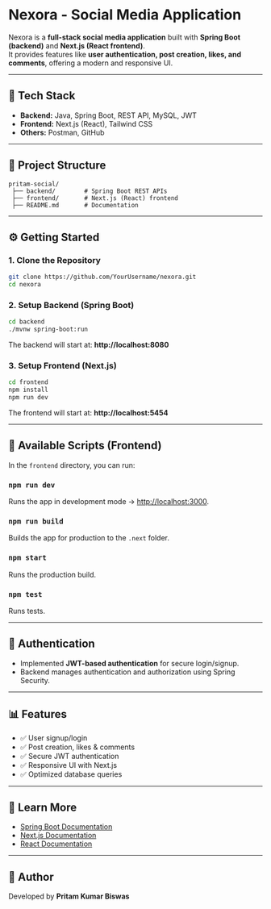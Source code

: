 # Nexora - Social Media Application

Nexora is a **full-stack social media application** built with **Spring Boot (backend)** and **Next.js (React frontend)**.  
It provides features like **user authentication, post creation, likes, and comments**, offering a modern and responsive UI.

---
 
## 🚀 Tech Stack
- **Backend:** Java, Spring Boot, REST API, MySQL, JWT
- **Frontend:** Next.js (React), Tailwind CSS
- **Others:** Postman, GitHub

---

## 📂 Project Structure
```
pritam-social/
 ├── backend/        # Spring Boot REST APIs
 ├── frontend/       # Next.js (React) frontend
 ├── README.md       # Documentation
```

---

## ⚙️ Getting Started

### 1. Clone the Repository
```bash
git clone https://github.com/YourUsername/nexora.git
cd nexora
```

### 2. Setup Backend (Spring Boot)
```bash
cd backend
./mvnw spring-boot:run
```
The backend will start at: **http://localhost:8080**

### 3. Setup Frontend (Next.js)
```bash
cd frontend
npm install
npm run dev
```
The frontend will start at: **http://localhost:5454**

---

## 🧪 Available Scripts (Frontend)

In the `frontend` directory, you can run:

### `npm run dev`
Runs the app in development mode → [http://localhost:3000](http://localhost:3000).

### `npm run build`
Builds the app for production to the `.next` folder.

### `npm start`
Runs the production build.

### `npm test`
Runs tests.

---

## 🔐 Authentication
- Implemented **JWT-based authentication** for secure login/signup.
- Backend manages authentication and authorization using Spring Security.

---

## 📊 Features
- ✅ User signup/login  
- ✅ Post creation, likes & comments  
- ✅ Secure JWT authentication  
- ✅ Responsive UI with Next.js  
- ✅ Optimized database queries  

---

## 📖 Learn More
- [Spring Boot Documentation](https://spring.io/projects/spring-boot)
- [Next.js Documentation](https://nextjs.org/docs)
- [React Documentation](https://reactjs.org/)

---

## 📌 Author
Developed by **Pritam Kumar Biswas**
